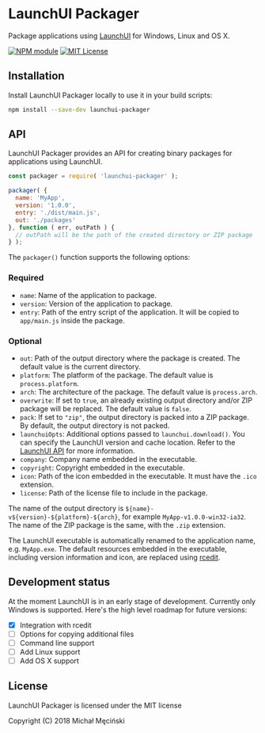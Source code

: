 # LaunchUI Packager

Package applications using [LaunchUI](https://github.com/mimecorg/launchui) for Windows, Linux and OS X.

[![NPM module](https://img.shields.io/npm/v/launchui-packager.svg)](https://npmjs.org/package/launchui-packager)
[![MIT License](https://img.shields.io/github/license/mimecorg/launchui-packager.svg)](https://github.com/mimecorg/launchui-packager/blob/master/LICENSE)

## Installation

Install LaunchUI Packager locally to use it in your build scripts:

```bash
npm install --save-dev launchui-packager
```

## API

LaunchUI Packager provides an API for creating binary packages for applications using LaunchUI.

```js
const packager = require( 'launchui-packager' );

packager( {
  name: 'MyApp',
  version: '1.0.0',
  entry: './dist/main.js',
  out: './packages'
}, function ( err, outPath ) {
  // outPath will be the path of the created directory or ZIP package
} );
```

The `packager()` function supports the following options:

### Required

- `name`: Name of the application to package.
- `version`: Version of the application to package.
- `entry`: Path of the entry script of the application. It will be copied to `app/main.js` inside the package.

### Optional

- `out`: Path of the output directory where the package is created. The default value is the current directory.
- `platform`: The platform of the package. The default value is `process.platform`.
- `arch`: The architecture of the package. The default value is `process.arch`.
- `overwrite`: If set to `true`, an already existing output directory and/or ZIP package will be replaced. The default value is `false`.
- `pack`: If set to `"zip"`, the output directory is packed into a ZIP package. By default, the output directory is not packed.
- `launchuiOpts`: Additional options passed to `launchui.download()`. You can specify the LaunchUI version and cache location. Refer to the [LaunchUI API](https://github.com/mimecorg/launchui#api) for more information.
- `company`: Company name embedded in the executable.
- `copyright`: Copyright embedded in the executable.
- `icon`: Path of the icon embedded in the executable. It must have the `.ico` extension.
- `license`: Path of the license file to include in the package.

The name of the output directory is `${name}-v${version}-${platform}-${arch}`, for example `MyApp-v1.0.0-win32-ia32`. The name of the ZIP package is the same, with the `.zip` extension.

The LaunchUI executable is automatically renamed to the application name, e.g. `MyApp.exe`. The default resources embedded in the executable, including version information and icon, are replaced using [rcedit](https://github.com/electron/rcedit).

## Development status

At the moment LaunchUI is in an early stage of development. Currently only Windows is supported. Here's the high level roadmap for future versions:

- [x] Integration with rcedit
- [ ] Options for copying additional files
- [ ] Command line support
- [ ] Add Linux support
- [ ] Add OS X support

## License

LaunchUI Packager is licensed under the MIT license

Copyright (C) 2018 Michał Męciński
